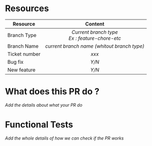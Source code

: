 # Resources

| Resource    |                     Content                      |
|-------------|:------------------------------------------------:|
| Branch Type | *Current branch type<br/>Ex : feature-chore-etc* |
| Branch Name |   *current branch name (whitout branch type)*    |
| Ticket number |                      *xxx*                       |
| Bug fix     |                      *Y/N*                       |
| New feature |                      *Y/N*                       |

# What does this PR do ?

*Add the details about what your PR do*

# Functional Tests

*Add the whole details of how we can check if the PR works*